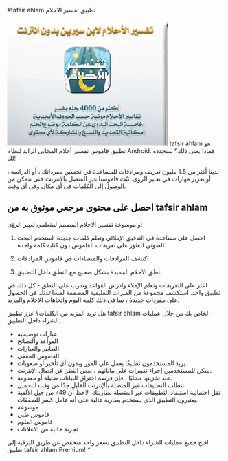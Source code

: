 #tafsir ahlam تطبيق تفسير الاحلام
![tafsir ahlam](https://raw.githubusercontent.com/mahmoudbra/mahmoudbra.github.io/master/tafsir%20ahlam.webp "tafsir ahlam تطبيق")
tafsir ahlam هو تطبيق قاموس تفسير أحلام المجاني الرائد لنظام Android. فماذا يعني ذلك؟ سنحدده لك!

لدينا أكثر من 1.5 مليون تعريف ومرادفات للمساعدة في تحسين مفرداتك ، أو الدراسة ، أو تعزيز مهارات في تعبير الرؤى. ثبّت قاموسنا غير المتصل بالإنترنت حتى تتمكن من الوصول إلى الكلمات في أي مكان وفي أي وقت.

## احصل على محتوى مرجعي موثوق به من tafsir ahlam
و موسوعة تفسير الاحلام المصمم لمتعلمي تعبير الرؤى:

1. احصل على مساعدة في التدقيق الإملائي وتعلم كلمات جديدة: استخدم البحث الصوتي للعثور على تعريفات القاموس دون كتابة كلمة واحدة.

2. اكتشف المرادفات والمتضادات في قاموس المرادفات

3. نطق الاحلام الجديدة بشكل صحيح مع النطق داخل التطبيق.

اعثر على التعريفات وتعلم الإملاء وادرس القواعد وتدرب على النطق - كل ذلك في تطبيق واحد. استكشف مجموعة من الميزات التعليمية المصممة لمساعدتك في الحصول على مفردات جديدة ، بما في ذلك كلمة اليوم واتجاهات الاحلام والمزيد.

هل تريد المزيد من الكلمات؟ عزز تطبيق tafsir ahlam الخاص بك من خلال عمليات الشراء داخل التطبيق:

* عبارات توضيحيه
* القواعد والنصائح
* التعابير والعبارات
* القاموس المقفى
* يريد المستخدمون تطبيقًا يعمل على الفور وبدون أي تأخير أو صعوبات.
* يمكن للمستخدمين إجراء تغييرات على بياناتهم ، بغض النظر عن اتصال الإنترنت.
* عند تخزينها محليًا ، فإن فرصة اختراق البيانات ضئيلة أو معدومة.  
* تتطلب التطبيقات غير المتصلة بالإنترنت القليل جدًا من وقت التحميل.
* تقل احتمالية استنفاد التطبيقات غير المتصلة بطاريتك. لاحظ أن 49٪ من جيل الألفية يعتبرون التطبيق الذي يستخدم بطارية عالية على أنه عامل كسر للصفقات.
* موسوعة
* قاموس طبي
* قاموس العلوم
* تجربة خالية من الاعلانات

افتح جميع عمليات الشراء داخل التطبيق بسعر واحد منخفض عن طريق الترقية إلى تطبيق tafsir ahlam Premium! *
